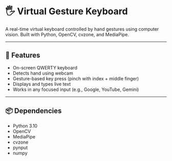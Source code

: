 # 🖐️ Virtual Gesture Keyboard

A real-time virtual keyboard controlled by hand gestures using computer vision. Built with Python, OpenCV, cvzone, and MediaPipe.

---

## 🚀 Features
- On-screen QWERTY keyboard
- Detects hand using webcam
- Gesture-based key press (pinch with index + middle finger)
- Displays and types live text
- Works in any focused input (e.g., Google, YouTube, Gemini)

---

## 📦 Dependencies
- Python 3.10
- OpenCV
- MediaPipe
- cvzone
- pynput
- numpy
